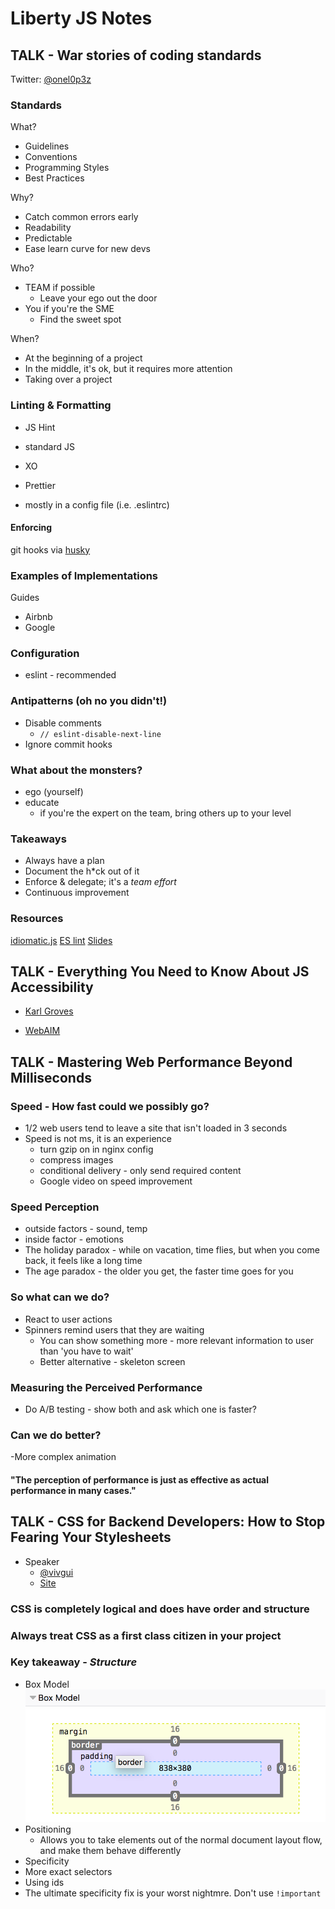 # Liberty JS Notes

## TALK - War stories of coding standards

Twitter: [@onel0p3z](https://twitter.com/onel0p3z)

### Standards

What?
- Guidelines
- Conventions
- Programming Styles
- Best Practices

Why?
- Catch common errors early
- Readability
- Predictable
- Ease learn curve for new devs

Who?
- TEAM if possible
    - Leave your ego out the door
- You if you're the SME
    - Find the sweet spot

When?
- At the beginning of a project
- In the middle, it's ok, but it requires more attention
- Taking over a project

### Linting & Formatting

- JS Hint
- standard JS
- XO
- Prettier

- mostly in a config file (i.e. .eslintrc)

#### Enforcing
git hooks via [husky](https://npm.im/husky)

### Examples of Implementations
Guides
- Airbnb
- Google

### Configuration
- eslint - recommended

### Antipatterns (oh no you didn't!)
- Disable comments
    - `// eslint-disable-next-line`
- Ignore commit hooks

### What about the monsters?
- ego (yourself)
- educate
    - if you're the expert on the team, bring others up to your level

### Takeaways
- Always have a plan
- Document the h*ck out of it
- Enforce & delegate; it's a *team effort*
- Continuous improvement

### Resources
[idiomatic.js](https://github.com/rwaldron/idiomatic.js)
[ES lint](https://eslint.org/docs/rules)
[Slides](slides.com/onel0p3z/libertyjs2018)


## TALK - Everything You Need to Know About JS Accessibility

- [Karl Groves](https://twitter.com/karlgroves)

- [WebAIM](https://webaim.org/)

## TALK - Mastering Web Performance Beyond Milliseconds

### Speed - How fast could we possibly go?

- 1/2 web users tend to leave a site that isn't loaded in 3 seconds
- Speed is not ms, it is an experience
    - turn gzip on in nginx config
    - compress images
    - conditional delivery - only send required content
    - Google video on speed improvement

### Speed Perception
- outside factors - sound, temp
- inside factor - emotions
- The holiday paradox - while on vacation, time flies, but when you come back, it feels like a long time
- The age paradox - the older you get, the faster time goes for you

### So what can we do?
- React to user actions
- Spinners remind users that they are waiting
    - You can show something more - more relevant information to user than 'you have to wait'
    - Better alternative - skeleton screen

### Measuring the Perceived Performance
- Do A/B testing - show both and ask which one is faster?

### Can we do better?
-More complex animation

#### "The perception of performance is just as effective as actual performance in many cases."


## TALK - CSS for Backend Developers: How to Stop Fearing Your Stylesheets

- Speaker
    - [@vivgui](https://twitter.com/vivgui)
    - [Site](https://codequeen.io)

### CSS is completely logical and does have order and structure

### Always treat CSS as a first class citizen in your project

### Key takeaway - *Structure*
- Box Model
![Box Model](box_model.png)
- Positioning
    - Allows you to take elements out of the normal document layout flow, and make them behave differently
- Specificity
- More exact selectors
- Using ids
- The ultimate specificity fix is your worst nightmre. Don't use `!important`

